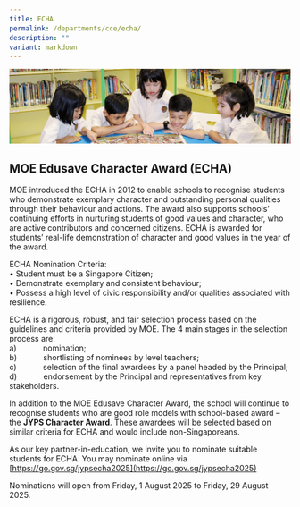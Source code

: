```yaml
---
title: ECHA
permalink: /departments/cce/echa/
description: ""
variant: markdown
---
```

![](/images/banner.gif)

## **MOE Edusave Character Award (ECHA)**

MOE introduced the ECHA in 2012 to enable schools to recognise students who demonstrate exemplary character and outstanding personal qualities through their behaviour and actions. The award also supports schools’ continuing efforts in nurturing students of good values and character, who are active contributors and concerned citizens. ECHA is awarded for students’ real-life demonstration of character and good values in the year of the award.

ECHA Nomination Criteria: <br>
• Student must be a Singapore Citizen;<br>
• Demonstrate exemplary and consistent behaviour;<br>
• Possess a high level of civic responsibility and/or qualities associated with resilience.

ECHA is a rigorous, robust, and fair selection process based on the guidelines and criteria provided by MOE. The 4 main stages in the selection process are:<br>
a)&nbsp;&nbsp;&nbsp;&nbsp;&nbsp;&nbsp;&nbsp;&nbsp;&nbsp;&nbsp;&nbsp; nomination;<br>
b)&nbsp;&nbsp;&nbsp;&nbsp;&nbsp;&nbsp;&nbsp;&nbsp;&nbsp;&nbsp;&nbsp; shortlisting of nominees by level teachers;<br>
c)&nbsp;&nbsp;&nbsp;&nbsp;&nbsp;&nbsp;&nbsp;&nbsp;&nbsp;&nbsp;&nbsp; selection of the final awardees by a panel headed by the Principal;&nbsp;<br>
d)&nbsp;&nbsp;&nbsp;&nbsp;&nbsp;&nbsp;&nbsp;&nbsp;&nbsp;&nbsp;&nbsp; endorsement by the Principal and representatives from key stakeholders.

In addition to the MOE Edusave Character Award, the school will continue to recognise students who are good role models with school-based award – the **JYPS Character Award**. These awardees will be selected based on similar criteria for ECHA and would include non-Singaporeans.

As our key partner-in-education, we invite you to nominate suitable students for ECHA. You may nominate online via [https://go.gov.sg/jypsecha2025](https://go.gov.sg/jypsecha2025)

Nominations will open from Friday, 1 August 2025 to Friday, 29 August 2025.